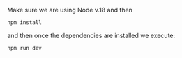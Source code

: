 Make sure we are using Node v.18 and then
```
npm install
```
and then once the dependencies are installed we execute:
```
npm run dev
```